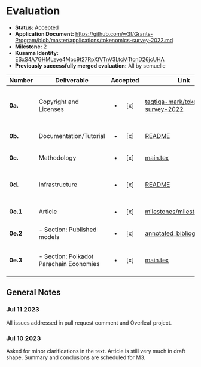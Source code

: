 # Evaluation

- **Status:** Accepted
- **Application Document:** https://github.com/w3f/Grants-Program/blob/master/applications/tokenomics-survey-2022.md
- **Milestone:** 2
- **Kusama Identity:** [ESxS4A7GHMLzve4Mbc9t27RpXtVTnV3LtcMTtcnD26jcUHA](https://polkascan.io/pre/kusama/account/ESxS4A7GHMLzve4Mbc9t27RpXtVTnV3LtcMTtcnD26jcUHA)
- **Previously successfully merged evaluation:** All by semuelle

| Number | Deliverable | Accepted | Link | Evaluation Notes |
| ------ | ----------- | :------: | ---- |----------------- |
| **0a.** | Copyright and Licenses | <ul><li>[x] </li></ul> | [taqtiqa-mark/tokenomics-survey-2022](https://github.com/taqtiqa-mark/tokenomics-survey-2022/blob/2cbf15a3444a73122d3d1bf25fe3cd5c8ababa64/LICENSE) | Creative Commons Attribution 4.0 International License (article) (no code) |
| **0b.** | Documentation/Tutorial | <ul><li>[x] </li></ul> | [README](https://github.com/taqtiqa-mark/tokenomics-survey-2022/blob/2cbf15a3444a73122d3d1bf25fe3cd5c8ababa64/README.md) | — |
| **0c.** | Methodology | <ul><li>[x] </li></ul> | [main.tex](https://github.com/taqtiqa-mark/tokenomics-survey-2022/blob/2cbf15a3444a73122d3d1bf25fe3cd5c8ababa64/main.tex#L675) | — |
| **0d.** | Infrastructure | <ul><li>[x] </li></ul> | [README](https://github.com/taqtiqa-mark/tokenomics-survey-2022/blob/2cbf15a3444a73122d3d1bf25fe3cd5c8ababa64/README.md#build-pdf) | No infrastructure/setup instructions due to using Overleaf |
| **0e.1** | Article | <ul><li>[x] </li></ul> | [milestones/milestone_2.pdf](https://github.com/taqtiqa-mark/tokenomics-survey-2022/blob/2cbf15a3444a73122d3d1bf25fe3cd5c8ababa64/milestones/milestone_2.pdf) | — |
| **0e.2**   |  - Section: Published models    | <ul><li>[x] </li></ul> | [annotated_bibliography.bib](https://github.com/taqtiqa-mark/tokenomics-survey-2022/blob/2cbf15a3444a73122d3d1bf25fe3cd5c8ababa64/annotated_bibliography.bib) | — |
| **0e.3**   |  - Section: Polkadot Parachain Economies | <ul><li>[x] </li></ul> | [main.tex](https://github.com/taqtiqa-mark/tokenomics-survey-2022/blob/2cbf15a3444a73122d3d1bf25fe3cd5c8ababa64/main.tex#L278) | Summaries in the form of one flowchart per section |


## General Notes

### Jul 11 2023

All issues addressed in pull request comment and Overleaf project. 

### Jul 10 2023

Asked for minor clarifications in the text. Article is still very much in draft shape. Summary and conclusions are scheduled for M3.
